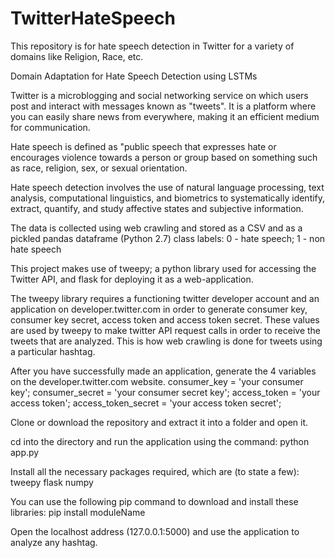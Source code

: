# TwitterHateSpeech
This repository is for hate speech detection in Twitter for a variety of domains like Religion, Race, etc.

Domain Adaptation for Hate Speech Detection using LSTMs

Twitter is a microblogging and social networking service on which users post and interact with messages known as "tweets".
It is a platform where you can easily share news from everywhere, making it an efficient medium for communication.

Hate speech is defined  as "public speech that expresses hate or encourages violence towards a person or group based on something such as race, religion, sex, or sexual orientation.

Hate speech detection involves the use of natural language processing, text analysis, computational linguistics, and biometrics to systematically identify, extract, quantify, and study affective states and subjective information.

The data is collected using web crawling and stored as a CSV and as a pickled pandas dataframe (Python 2.7)
class labels: 0 - hate speech; 1 - non hate speech

This project makes use of tweepy; a python library used for accessing the Twitter API, and flask for deploying it as a web-application.

The tweepy library requires a functioning twitter developer account and an application on developer.twitter.com in order to generate consumer key, consumer key secret, access token and access token secret.
These values are used by tweepy to make twitter API request calls in order to receive the tweets that are analyzed.
This is how web crawling is done for tweets using a particular hashtag.

After you have successfully made an application, generate the 4 variables on the developer.twitter.com website.
consumer_key = 'your consumer key';
consumer_secret = 'your consumer secret key';
access_token = 'your access token';
access_token_secret = 'your access token secret';

Clone or download the repository and extract it into a folder and open it.

cd into the directory and run the application using the command:
python app.py

Install all the necessary packages required, which are (to state a few):
tweepy
flask
numpy

You can use the following pip command to download and install these libraries:
pip install moduleName

Open the localhost address (127.0.0.1:5000) and use the application to analyze any hashtag.
